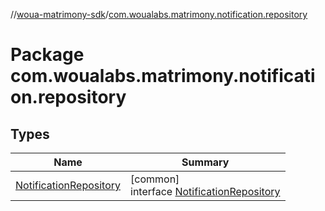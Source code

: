 //[woua-matrimony-sdk](../../index.md)/[com.woualabs.matrimony.notification.repository](index.md)

# Package com.woualabs.matrimony.notification.repository

## Types

| Name | Summary |
|---|---|
| [NotificationRepository](-notification-repository/index.md) | [common]<br>interface [NotificationRepository](-notification-repository/index.md) |
